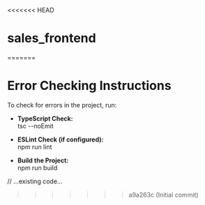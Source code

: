 <<<<<<< HEAD
# sales_frontend
=======

# Error Checking Instructions

To check for errors in the project, run:

- **TypeScript Check:**  
  tsc --noEmit

- **ESLint Check (if configured):**  
  npm run lint

- **Build the Project:**  
  npm run build

// ...existing code...
>>>>>>> a9a263c (Initial commit)
